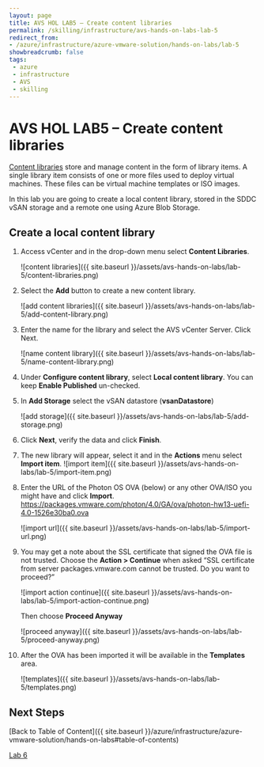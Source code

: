 ```yaml
---
layout: page
title: AVS HOL LAB5 – Create content libraries
permalink: /skilling/infrastructure/avs-hands-on-labs-lab-5
redirect_from: 
- /azure/infrastructure/azure-vmware-solution/hands-on-labs/lab-5
showbreadcrumb: false
tags: 
 - azure
 - infrastructure
 - AVS
 - skilling
---
```


# AVS HOL LAB5 – Create content libraries

[Content
libraries](https://docs.vmware.com/en/VMware-vSphere/6.7/com.vmware.vsphere.vm_admin.doc/GUID-254B2CE8-20A8-43F0-90E8-3F6776C2C896.html)
store and manage content in the form of library items. A single library item
consists of one or more files used to deploy virtual machines. These files can
be virtual machine templates or ISO images.

In this lab you are going to create a local content library, stored in the SDDC
vSAN storage and a remote one using Azure Blob Storage.

## Create a local content library

1. Access vCenter and in the drop-down menu select **Content
   Libraries**.

    ![content libraries]({{ site.baseurl }}/assets/avs-hands-on-labs/lab-5/content-libraries.png)

2. Select the **Add** button to create a new content library.

    ![add content libraries]({{ site.baseurl }}/assets/avs-hands-on-labs/lab-5/add-content-library.png)

3. Enter the name for the library and select the AVS vCenter Server. Click
   Next.

    ![name content library]({{ site.baseurl }}/assets/avs-hands-on-labs/lab-5/name-content-library.png)

4. Under **Configure content library**, select **Local content library**. You
   can keep **Enable Published** un-checked.

5. In **Add Storage** select the vSAN datastore (**vsanDatastore**)

    ![add storage]({{ site.baseurl }}/assets/avs-hands-on-labs/lab-5/add-storage.png)

6. Click **Next**, verify the data and click **Finish**.

7. The new library will appear, select it and in the **Actions** menu select
   **Import item**. ![import item]({{ site.baseurl }}/assets/avs-hands-on-labs/lab-5/import-item.png)

8. Enter the URL of the Photon OS OVA (below) or any other OVA/ISO you might
   have and click **Import**.
   <https://packages.vmware.com/photon/4.0/GA/ova/photon-hw13-uefi-4.0-1526e30ba0.ova>

    ![import url]({{ site.baseurl }}/assets/avs-hands-on-labs/lab-5/import-url.png)

9. You may get a note about the SSL certificate that signed the OVA file is not
   trusted. Choose the **Action \> Continue** when asked “SSL certificate from
   server packages.vmware.com cannot be trusted. Do you want to proceed?”
  
   ![import action continue]({{ site.baseurl }}/assets/avs-hands-on-labs/lab-5/import-action-continue.png)

   Then choose **Proceed Anyway**

   ![proceed anyway]({{ site.baseurl }}/assets/avs-hands-on-labs/lab-5/proceed-anyway.png)

10. After the OVA has been imported it will be available in the **Templates**
    area.

    ![templates]({{ site.baseurl }}/assets/avs-hands-on-labs/lab-5/templates.png)

## Next Steps

[Back to Table of Content]({{ site.baseurl }}/azure/infrastructure/azure-vmware-solution/hands-on-labs#table-of-contents)

[Lab 6](lab-6)
